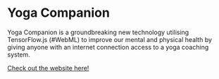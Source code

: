 # Yoga Companion

Yoga Companion is a groundbreaking new technology utilising TensorFlow.js (#WebML) to improve our mental and physical health by giving anyone with an internet connection access to a yoga coaching system.

[Check out the website here!](https://jyeungtech.github.io/uob-brishack2023/)
